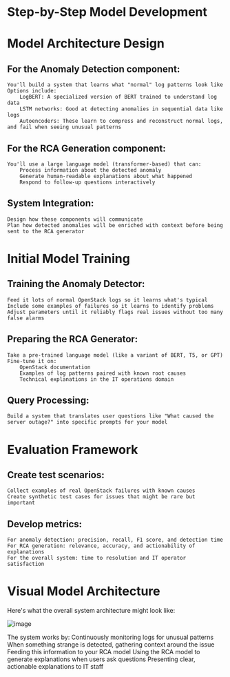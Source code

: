 # Step-by-Step Model Development

# Model Architecture Design

## For the Anomaly Detection component:
    You'll build a system that learns what "normal" log patterns look like
    Options include:
        LogBERT: A specialized version of BERT trained to understand log data
        LSTM networks: Good at detecting anomalies in sequential data like logs
        Autoencoders: These learn to compress and reconstruct normal logs, and fail when seeing unusual patterns

## For the RCA Generation component:
    You'll use a large language model (transformer-based) that can:
        Process information about the detected anomaly
        Generate human-readable explanations about what happened
        Respond to follow-up questions interactively

## System Integration:

    Design how these components will communicate
    Plan how detected anomalies will be enriched with context before being sent to the RCA generator

# Initial Model Training

## Training the Anomaly Detector:
    Feed it lots of normal OpenStack logs so it learns what's typical
    Include some examples of failures so it learns to identify problems
    Adjust parameters until it reliably flags real issues without too many false alarms

## Preparing the RCA Generator:
    Take a pre-trained language model (like a variant of BERT, T5, or GPT)
    Fine-tune it on:
        OpenStack documentation
        Examples of log patterns paired with known root causes
        Technical explanations in the IT operations domain

## Query Processing:
    Build a system that translates user questions like "What caused the server outage?" into specific prompts for your model

# Evaluation Framework

## Create test scenarios:
    Collect examples of real OpenStack failures with known causes
    Create synthetic test cases for issues that might be rare but important

## Develop metrics:
    For anomaly detection: precision, recall, F1 score, and detection time
    For RCA generation: relevance, accuracy, and actionability of explanations
    For the overall system: time to resolution and IT operator satisfaction

# Visual Model Architecture

Here's what the overall system architecture might look like:

![image](https://github.com/user-attachments/assets/b30507b0-6aa8-4b12-af5a-d2d628d204ea)

The system works by:
    Continuously monitoring logs for unusual patterns
    When something strange is detected, gathering context around the issue
    Feeding this information to your RCA model
    Using the RCA model to generate explanations when users ask questions
    Presenting clear, actionable explanations to IT staff

